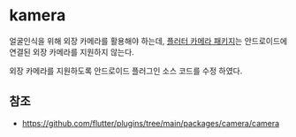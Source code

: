 # kamera

얼굴인식을 위해 외장 카메라를 활용해야 하는데, [플러터 카메라 패키지](https://github.com/flutter/plugins/tree/main/packages/camera/camera)는 안드로이드에 연결된 외장 카메라를 지원하지 않는다.

외장 카메라를 지원하도록 안드로이드 플러그인 소스 코드를 수정 하였다.

## 참조

- https://github.com/flutter/plugins/tree/main/packages/camera/camera





